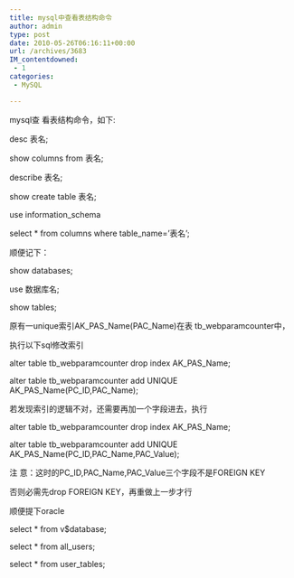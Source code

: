 ```yaml
---
title: mysql中查看表结构命令
author: admin
type: post
date: 2010-05-26T06:16:11+00:00
url: /archives/3683
IM_contentdowned:
 - 1
categories:
 - MySQL

---
```

mysql查 看表结构命令，如下:

 desc 表名;

 show columns from 表名;

describe 表名;

 show create table 表名;

 use information_schema

 select * from columns where table_name=’表名’;


 顺便记下：

 show databases;

 use 数据库名;

 show tables;

 原有一unique索引AK_PAS_Name(PAC_Name)在表 tb_webparamcounter中，

 执行以下sql修改索引

 alter table tb_webparamcounter drop index AK_PAS_Name;

 alter table tb_webparamcounter add UNIQUE AK_PAS_Name(PC_ID,PAC_Name);


 若发现索引的逻辑不对，还需要再加一个字段进去，执行

 alter table tb_webparamcounter drop index AK_PAS_Name;

 alter table tb_webparamcounter add UNIQUE AK_PAS_Name(PC_ID,PAC_Name,PAC_Value);

 注 意：这时的PC_ID,PAC_Name,PAC_Value三个字段不是FOREIGN KEY

 否则必需先drop FOREIGN KEY，再重做上一步才行


 顺便提下oracle

 select * from v$database;

 select * from all_users;

 select * from user_tables;
